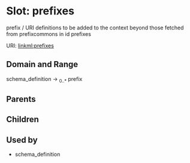 
# Slot: prefixes


prefix / URI definitions to be added to the context beyond those fetched from prefixcommons in id prefixes

URI: [linkml:prefixes](https://w3id.org/linkml/prefixes)


## Domain and Range

schema_definition &#8594;  <sub>0..*</sub> prefix

## Parents


## Children


## Used by

 * schema_definition
